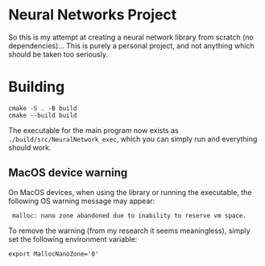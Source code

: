 # Neural Networks Project

So this is my attempt at creating a neural network library from scratch (no dependencies)...
This is purely a personal project, and not anything which should be taken too seriously.

# Building

```shell
cmake -S . -B build
cmake --build build
```

The executable for the main program now exists as `./build/src/NeuralNetwork_exec`, which you can simply run and everything should work.

## MacOS device warning
On MacOS devices, when using the library or running the executable, the following OS warning message may appear:
```
 malloc: nano zone abandoned due to inability to reserve vm space.
```

To remove the warning (from my research it seems meaningless), simply set the following environment variable:
```shell
export MallocNanoZone='0'
```
